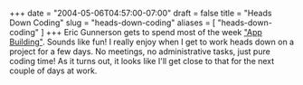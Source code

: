 +++
date = "2004-05-06T04:57:00-07:00"
draft = false
title = "Heads Down Coding"
slug = "heads-down-coding"
aliases = [
	"heads-down-coding"
]
+++
Eric Gunnerson gets to spend most of the week <a href="http://weblogs.asp.net/ericgu/archive/2004/05/05/126890.aspx">"App Building"</a>. Sounds like fun! I really enjoy when I get to work heads down on a project for a few days. No meetings, no administrative tasks, just pure coding time! As it turns out, it looks like I'll get close to that for the next couple of days at work.